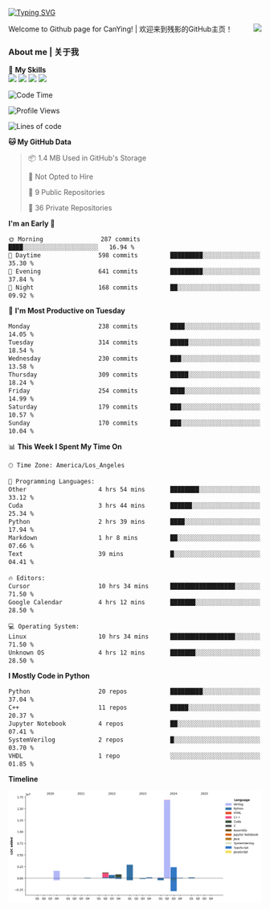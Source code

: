 [![Typing SVG](https://readme-typing-svg.herokuapp.com?size=25&duration=3500&color=00FFFF&vCenter=true&width=250&height=40&lines=Hi+Welcome+%F0%9F%91%8B%F0%9F%8F%BB;I'm+CanYing|残影)](https://git.io/typing-svg)

<a href="#">
  <img align="right" src="https://github-readme-stats.vercel.app/api?username=CanYing0913&count_private=true&rank_icon=github&show_icons=true&bg_color=15,f2f7fd,E0EAFC&" />
</a>

Welcome to Github page for CanYing! | 欢迎来到残影的GitHub主页！

### About me | 关于我

🌟 **My Skills**  
![](https://img.shields.io/badge/-C-A8B9CC?style=flat-square&logo=C&logoColor=fff)
![](https://img.shields.io/badge/-C++-00599C?style=flat-square&logo=Cpp&logoColor=fff)
![](https://img.shields.io/badge/-Python-3776AB?style=flat-square&logo=Python&logoColor=fff)
![](https://img.shields.io/badge/-Linux-000000?style=flat-square&logo=Linux&logoColor=fff)

<!--START_SECTION:waka-->
![Code Time](http://img.shields.io/badge/Code%20Time-1%2C647%20hrs%2010%20mins-blue)

![Profile Views](http://img.shields.io/badge/Profile%20Views-7-blue)

![Lines of code](https://img.shields.io/badge/From%20Hello%20World%20I%27ve%20Written-26.9%20million%20lines%20of%20code-blue)

**🐱 My GitHub Data** 

> 📦 1.4 MB Used in GitHub's Storage 
 > 
> 🚫 Not Opted to Hire
 > 
> 📜 9 Public Repositories 
 > 
> 🔑 36 Private Repositories 
 > 
**I'm an Early 🐤** 

```text
🌞 Morning                287 commits         ████░░░░░░░░░░░░░░░░░░░░░   16.94 % 
🌆 Daytime                598 commits         █████████░░░░░░░░░░░░░░░░   35.30 % 
🌃 Evening                641 commits         █████████░░░░░░░░░░░░░░░░   37.84 % 
🌙 Night                  168 commits         ██░░░░░░░░░░░░░░░░░░░░░░░   09.92 % 
```
📅 **I'm Most Productive on Tuesday** 

```text
Monday                   238 commits         ████░░░░░░░░░░░░░░░░░░░░░   14.05 % 
Tuesday                  314 commits         █████░░░░░░░░░░░░░░░░░░░░   18.54 % 
Wednesday                230 commits         ███░░░░░░░░░░░░░░░░░░░░░░   13.58 % 
Thursday                 309 commits         █████░░░░░░░░░░░░░░░░░░░░   18.24 % 
Friday                   254 commits         ████░░░░░░░░░░░░░░░░░░░░░   14.99 % 
Saturday                 179 commits         ███░░░░░░░░░░░░░░░░░░░░░░   10.57 % 
Sunday                   170 commits         ███░░░░░░░░░░░░░░░░░░░░░░   10.04 % 
```


📊 **This Week I Spent My Time On** 

```text
🕑︎ Time Zone: America/Los_Angeles

💬 Programming Languages: 
Other                    4 hrs 54 mins       ████████░░░░░░░░░░░░░░░░░   33.12 % 
Cuda                     3 hrs 44 mins       ██████░░░░░░░░░░░░░░░░░░░   25.34 % 
Python                   2 hrs 39 mins       ████░░░░░░░░░░░░░░░░░░░░░   17.94 % 
Markdown                 1 hr 8 mins         ██░░░░░░░░░░░░░░░░░░░░░░░   07.66 % 
Text                     39 mins             █░░░░░░░░░░░░░░░░░░░░░░░░   04.41 % 

🔥 Editors: 
Cursor                   10 hrs 34 mins      ██████████████████░░░░░░░   71.50 % 
Google Calendar          4 hrs 12 mins       ███████░░░░░░░░░░░░░░░░░░   28.50 % 

💻 Operating System: 
Linux                    10 hrs 34 mins      ██████████████████░░░░░░░   71.50 % 
Unknown OS               4 hrs 12 mins       ███████░░░░░░░░░░░░░░░░░░   28.50 % 
```

**I Mostly Code in Python** 

```text
Python                   20 repos            █████████░░░░░░░░░░░░░░░░   37.04 % 
C++                      11 repos            █████░░░░░░░░░░░░░░░░░░░░   20.37 % 
Jupyter Notebook         4 repos             ██░░░░░░░░░░░░░░░░░░░░░░░   07.41 % 
SystemVerilog            2 repos             █░░░░░░░░░░░░░░░░░░░░░░░░   03.70 % 
VHDL                     1 repo              ░░░░░░░░░░░░░░░░░░░░░░░░░   01.85 % 
```



**Timeline**

![Lines of Code chart](https://raw.githubusercontent.com/CanYing0913/CanYing0913/master/assets/bar_graph.png)


<!--END_SECTION:waka-->
